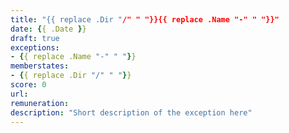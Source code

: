 ```yaml
---
title: "{{ replace .Dir "/" " "}}{{ replace .Name "-" " "}}"
date: {{ .Date }}
draft: true
exceptions:
- {{ replace .Name "-" " "}}
memberstates:
- {{ replace .Dir "/" " "}}
score: 0
url: 
remuneration:
description: "Short description of the exception here" 
---
```



